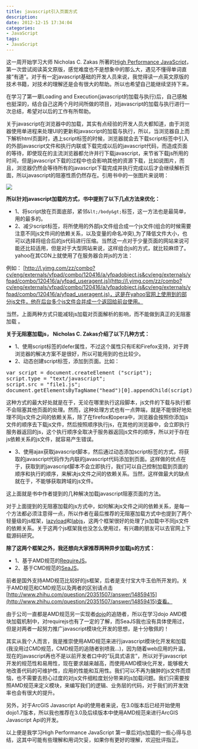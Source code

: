 ```yaml
---
title: javascript引入页面方式
description: 
date: 2012-12-15 17:34:04
categories:
- JavaScript
tags:
- JavaScript
---
```


这一周开始学习大师 Nicholas C. Zakas 所著的[High Performance JavaScript](http://www.amazon.com/Performance-JavaScript-Faster-Application-Interfaces/dp/059680279X/ "High Performance JavaScript ")，第一次尝试阅读英文原版，感觉难度也不是想象中的那么大，遇见不懂得单词直接“有道”。对于有一定javascript基础的开发人员来说，我觉得读一点英文原版的技术书籍，对技术的理解还是会有很大的帮助。所以也希望自己能继续坚持下来。


在学习了第一章Loading and Execution(javascript的加载与执行)后，自己感触也挺深的，结合自己这两个月时间所做的项目，对javascript的加载与执行进行一次总结，希望对以后的工作有所帮助。

关于javascript在浏览器中的加载，其实有点经验的开发人员大都知道，由于浏览器使用单进程来处理UI的更新和javascript的加载与执行，所以，当浏览器自上而下解析html页面时，遇上script标签的时候，浏览器就会去下载script标签中引入的外部javascript文件和执行内联或下载完成以后的javascript代码，而造成页面的等待，即使现在的主流浏览器都允许并行下载javascript，来节省下载js所用的时间，但是javascript下载的过程中也会影响其他的资源下载，比如说图片，而且，浏览器仍然会等待所有的javascript下载完成并执行完成以后才会继续解析页面，所以javascript的阻塞性质仍然存在。引用书中的一张图片来说明：

![](http://steeeeps.github.com/images/blog/jscodeandexecutiontime.png)

**所以针对javascript加载的方式，书中提到了以下几点方法来优化：**

*   1、将script放在页面底部，紧邻`&lt;/body&gt;`标签，这一方法也是最简单，用的最多的。
*   2、减少script标签，将所使用的外部js文件组合成一个js文件(组合的时候需要注意不同js文件间的依赖关系，以及变量的命名冲突),为了降低文件大小，也可以选择将组合后的js代码进行压缩。当然这一点对于少量页面的网站来说可能还比较适用，但是对于大型网站来说，这样组合js的方式，就比较麻烦了。yahoo在其CDN上就使用了在服务器合并js的方法：

例如：
[http://l.yimg.com/zz/combo?cv/eng/externals/yfpad/combo/120416/a/yfpadobject.js&cv/eng/externals/yfpad/combo/120416/a/yfpad_useragent.js](http://l.yimg.com/zz/combo?cv/eng/externals/yfpad/combo/120416/a/yfpadobject.js&cv/eng/externals/yfpad/combo/120416/a/yfpad_useragent.js)，这是在yahoo官网上使用到的部分js文件，他在后台多个js文件合并成一个返回给前台使用。

当然，上面两种方式只能减轻js加载对页面解析的影响，而不能做到真正的无阻塞加载 。

**关于无阻塞加载js， Nicholas C. Zakas介绍了以下几种方式：**

*   1、使用script标签的defer属性，不过这个属性只有IE和Firefox支持，对于跨浏览器的解决方案不是很好，所以可能用到的也比较少。
*   2、动态创建script标签，添加到页面。比如：
<pre class="brush: jscript;">var script = document.createElement ("script");
script.type = "text/javascript";
script.src = "file1.js";
document.getElementsByTagName("head")[0].appendChild(script);</pre>

这种方式的最大好处就是在于，无论在哪里执行这段脚本，js文件的下载与执行都不会阻塞其他页面的处理。然而，这种处理方式也有一点弊端，就是不能很好地处理不同js文件之间的依赖关系，除了在firefox和opera中，浏览器会按照你添加js文件的顺序去下载js文件，然后按照顺序执行js，在其他的浏览器中，会立即执行服务器返回的js，这个执行顺序全取决于服务器返回js文件的顺序，所以对于存在js依赖关系的js文件，就容易产生错误。

*   3、使用ajax获取javascript脚本，然后通过动态添加script标签的方式，将获取的javascript代码作为内联的javascript代码添加到页面。这样做的优点在于，获取到的javascript脚本不会立即执行，我们可以自己控制加载到页面的顺序和执行的顺序，来解决js文件之间的依赖关系。当然，这样做最大的缺点就在于，不能够获取跨域的js文件。

这上面就是书中作者提到的几种解决加载javascript阻塞页面的方法。

对于上面提到的无阻塞加载的js方式中，如何解决js文件之间的依赖关系，是每一个方法都必须注意得一点，所以作者在最后推荐的无阻塞加载方式中也提到了两个轻量级的js框架，[lazyload](https://github.com/rgrove/lazyload/)和[labjs](http://labjs.com/)，这两个框架很好的处理了js加载中不同js文件的依赖关系。关于这两个js框架我也没怎么使用过，有兴趣的朋友可以去官网上下载源码研究。

**除了这两个框架之外，我还想向大家推荐两种异步加载js的方式：**

*   1、基于AMD规范的[RequireJS](http://requirejs.org/)。
*   2、基于CMD规范的[SeaJS](http://seajs.org/docs/)。

前者是国外支持AMD规范比较好的js框架，后者是支付宝大牛玉伯所开发的。关于AMD规范和CMD规范以及两者的区别请点击[http://www.zhihu.com/question/20351507/answer/14859415](http://www.zhihu.com/question/20351507/answer/14859415)查看。

由于公司一直都是AMD规范另一实现者[dojo](http://dojotoolkit.org/)的追随者，所以在学习dojo AMD模块加载机制中，对requirejs也有了一定的了解，而SeaJS我也没有具体使用过，但是对两者一起努力推广javascript模块化开发的思想，是十分敬佩的！

其实从我个人而言，我是推崇使用AMD规范来进行javascript模块化开发和加载(我没用过CMD规范，CMD规范的追随者别喷我…)，因为随着web应用的升温，现在的javascript再也不是以前开发者口中的“玩具式语言”，所以对于javascript开发的规范性和易用性，现在要求越来越高，而使用AMD模块化开发，能够极大地改善代码的可维护性，应用的性能和互用性。我们可以不再为臃肿的js文件而烦恼，也不需要去担心过度的对js文件细粒度划分带来的js加载问题。我们只需要按照AMD规范来定义模块，来编写我们的逻辑、业务层的代码，对于我们的开发效率也会有很大的提升。

另外，对于ArcGIS Javascript Api的使用者来说，在3.0版本后已经开始使用dojo1.7版本，所以我也推荐在3.0及后续版本中使用AMD规范来进行ArcGIS Javascript Api的开发。

以上便是我学习High Performance JavaScript 第一章后对js加载的一些心得与总结，这其中可能有些理解和用词欠妥，如果你有更好的理解，欢迎批评指正。
